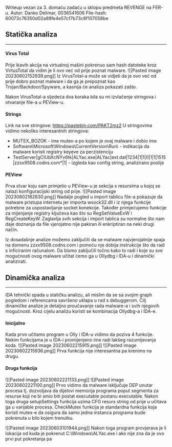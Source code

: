 Writeup vezan za 3. domaću zadaću u sklopu predmeta REVENGE na FER-u.
Autor: Danko Delimar, 0036541606
File-hash: 60073c76350d02a89fe4e57cf7b73c6f107058be

## Statička analiza
----
#### Virus Total
Prije ikavih akcija na virtualnoj mašini pokrenuo sam hash datoteke kroz VirtusTotal da vidim je li ovo već od prije poznat malware.
![[Pasted image 20230602152939.png]]
Iz VirusTotal-a može se vidjeti da je ovo već od prije dobro poznat malware i da ga je prepoznat kao Trojan/Backdoor/Spyware, a kasnija će analiza pokazati zašto.

Nakon VirusTotal-a sljedeća dva koraka bila su mi izvlačenje stringova i otvaranje file-a u PEView-u.

#### Strings
Link na sve stringove: https://pastebin.com/PAKT2mz2
U stringovima vidimo nekoliko interesantnih stringova:
- MUTEX_BOZOK - ime mutex-a po kojem je ovaj malware i dobio ime
- Software\\Microsoft\\Windows\\CurrentVersion\\Run\\ - indikacija da malware koristi registry keyeve za perzistenciju
- TestServer|gCIUbXcNYv6tk|ALYac.exe|ALYac|ext.dat|1234|1|1|0|1|1|1515|zzxx9508.codns.com*|1|  - izgleda kao config string, analizirano poslije

#### PEView
Prva stvar koju sam primjetio u PEView-u je sekcija s resursima u kojoj se nalazi konfiguracijski string od prije.
![[Pasted image 20230602162830.png]]
Nadalje pogled u import tablicu file-a pokazuje da malware pristupa internetu jer importa wsock32.dll i iz njega funkcije potrebne za uspostavljanje socket konekcije. Također primjećujemo funkcije za mijenjanje registry ključeva kao što su RegSetValueExW i RegCreateKeyW.
Zaglavlja svih sekcija i import tablica su normalne što nam daje doznanja da file vjerojatno nije pakiran ili enkriptiran na neki drugi način.

Iz dosadašnje analize možemo zaključiti da se malware najvjerojatnije spaja na domenu zzxx9508.codns.com i pomoću nje dobija instrukcije što da radi s inficiranim računalom. Da bismo zaključili točno kako to radi i koje su sve mogućnosti ovog malware učitat ćemo ga u Ollydbg i IDA-u i dinamički analizirati.

## Dinamička analiza
----
IDA tehnički spada u statičku analizu, ali mislim da se sa svojim graph pogledom i referencama savršeno uklapa u rad s debuggerom.
Cilj dinamičke analize je detaljno proučavanje rada malware-a i svih njegovih mogućnosti. Kroz cijelu analizu koristi se kombinacija Ollydbg-a i IDA-e.

#### Inicijalno
Kada prvo učitamo program u Olly i IDA-u vidimo da poziva 4 funkcije. Nekim funkcijama je u IDA-i promijenjeno ime radi lakšeg razumijevanja koda.
![[Pasted image 20230602215915.png]]
![[Pasted image 20230602215936.png]]
Prva funkcija nije interesantna pa krenimo na drugu.

#### Druga funkcija
![[Pasted image 20230602221133.png]]
![[Pasted image 20230602221100.png]]
Prvo vidimo da malware isključuje DEP unutar procesa tj. dozvoljava da dijelovi memorija programa poput segmenta za resurse koji ne bi smio biti postat executable postanu executable.
Nakon toga druga setupSettings funkcija uzima CFG resurs string od prije u učitava ga u varijable procesa.
CheckMutex funkcija je standardna funkcija koja koristi mutex-e da osigura da samo jedna instanca programa bude pokrenuta u bilo kojem trenutku.

![[Pasted image 20230603101944.png]]
Nakon toga program provjerava je li lokacija od kuda je pokrenut C:\\Windows\\ALYac.exe i ako nije zna da je ovo prvi put pokretanja pa